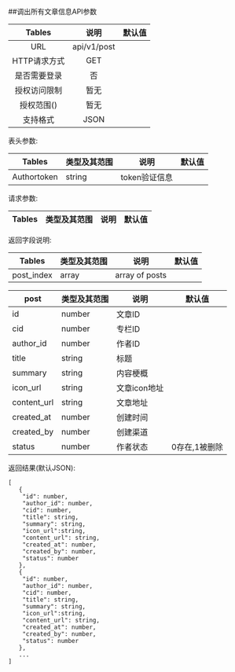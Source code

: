 ##调出所有文章信息API参数

| Tables |  说明 |  默认值|
| :-------------:| :-----:|:-----:|
| URL | api/v1/post||
| HTTP请求方式 | GET |  |
| 是否需要登录 | 否 |  |
| 授权访问限制 | 暂无 |  |
| 授权范围() | 暂无 | |
| 支持格式 | JSON | |


表头参数:

| Tables | 类型及其范围 | 说明 |  默认值|
| -------------|-------------| -----|-----|
| Authortoken | string | token验证信息 ||

请求参数:

| Tables | 类型及其范围 | 说明 |  默认值|
| ------------- |-------------| -----|-----|


返回字段说明:

| Tables | 类型及其范围 | 说明 |  默认值|
| ------------- |-------------|-----|-----|
|  post_index|    array    |   array of posts   ||



| post| 类型及其范围 | 说明 |  默认值|
| ------------- |-------------|-----|-----|
|id |number|文章ID||
|cid|number|专栏ID||
|author_id|number|作者ID||
|title|string|标题||
|summary|string|内容梗概||
|icon_url|string|文章icon地址||
|content_url|string|文章地址|
|created_at|number|创建时间||
|created_by|number|创建渠道||
|status|number|作者状态|0存在,1被删除|
返回结果(默认JSON):

```
[
   {
    "id": number,
    "author_id": number,
    "cid": number,
    "title": string,
    "summary": string,
    "icon_url":string,
    "content_url": string,
    "created_at": number,
    "created_by": number,
    "status": number
   },
   {
    "id": number,
    "author_id": number,
    "cid": number,
    "title": string,
    "summary": string,
    "icon_url":string,
    "content_url": string,
    "created_at": number,
    "created_by": number,
    "status": number
   },
   ...
]
```

